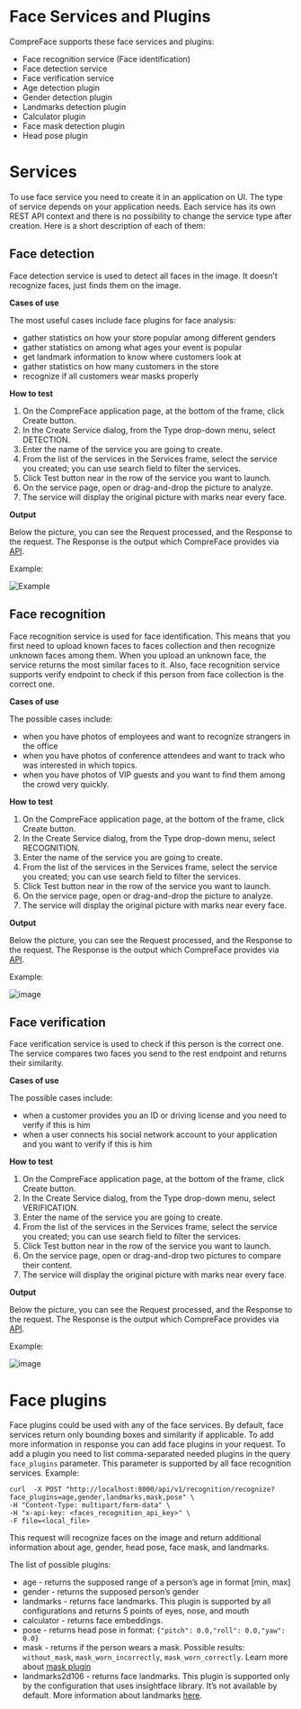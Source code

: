 # Face Services and Plugins

CompreFace supports these face services and plugins:
* Face recognition service (Face identification)
* Face detection service
* Face verification service
* Age detection plugin
* Gender detection plugin
* Landmarks detection plugin
* Calculator plugin
* Face mask detection plugin
* Head pose plugin

# Services

To use face service you need to create it in an application on UI. 
The type of service depends on your application needs. 
Each service has its own REST API context and there is no possibility to change the service type after creation. 
Here is a short description of each of them:

## Face detection

Face detection service is used to detect all faces in the image. 
It doesn’t recognize faces, just finds them on the image.

**Cases of use**

The most useful cases include face plugins for face analysis:
  * gather statistics on how your store popular among different genders
  * gather statistics on among what ages your event is popular
  * get landmark information to know where customers look at
  * gather statistics on how many customers in the store
  * recognize if all customers wear masks properly

**How to test**

1. On the CompreFace application page, at the bottom of the frame, click Create button.
2. In the Create Service dialog, from the Type drop-down menu, select DETECTION.
3. Enter the name of the service you are going to create.
4. From the list of the services in the Services frame, select the service you created; you can use search field to filter the services.
5. Click Test button near in the row of the service you want to launch.
6. On the service page, open or drag-and-drop the picture to analyze.
7. The service will display the original picture with marks near every face.

**Output**

Below the picture, you can see the Request processed, and the Response to the request.
The Response is the output which CompreFace provides via [API](Rest-API-description.md#face-detection-service).

Example:

![Example](https://user-images.githubusercontent.com/3736126/146967067-c6413d3e-3b23-45ad-abe8-0f8bc8f4800f.png)

## Face recognition

Face recognition service is used for face identification. This means that you first need to upload known faces to faces collection and 
then recognize unknown faces among them. When you upload an unknown face, the service returns the most similar faces to it. 
Also, face recognition service supports verify endpoint to check if this person from face collection is the correct one. 

**Cases of use**

The possible cases include:
  * when you have photos of employees and want to recognize strangers in the office
  * when you have photos of conference attendees and want to track who was interested in which topics.
  * when you have photos of VIP guests and you want to find them among the crowd very quickly.

**How to test**

1. On the CompreFace application page, at the bottom of the frame, click Create button.
2. In the Create Service dialog, from the Type drop-down menu, select RECOGNITION.
3. Enter the name of the service you are going to create.
4. From the list of the services in the Services frame, select the service you created; you can use search field to filter the services.
5. Click Test button near in the row of the service you want to launch.
6. On the service page, open or drag-and-drop the picture to analyze.
7. The service will display the original picture with marks near every face.

**Output**

Below the picture, you can see the Request processed, and the Response to the request.
The Response is the output which CompreFace provides via [API](Rest-API-description.md#face-recognition-service).

Example:

![image](https://user-images.githubusercontent.com/3736126/146967594-40684d12-e106-43b2-92ad-6a34176ddf87.png)

## Face verification

Face verification service is used to check if this person is the correct one. 
The service compares two faces you send to the rest endpoint and returns their similarity. 

**Cases of use**

The possible cases include:
  * when a customer provides you an ID or driving license and you need to verify if this is him
  * when a user connects his social network account to your application and you want to verify if this is him

**How to test**

1. On the CompreFace application page, at the bottom of the frame, click Create button.
2. In the Create Service dialog, from the Type drop-down menu, select VERIFICATION.
3. Enter the name of the service you are going to create.
4. From the list of the services in the Services frame, select the service you created; you can use search field to filter the services.
5. Click Test button near in the row of the service you want to launch.
6. On the service page, open or drag-and-drop two pictures to compare their content.
7. The service will display the original picture with marks near every face.

**Output**

Below the picture, you can see the Request processed, and the Response to the request.
The Response is the output which CompreFace provides via [API](Rest-API-description.md#face-verification-service).

Example:

![image](https://user-images.githubusercontent.com/3736126/146967889-ba8bdd9b-359f-4970-bfe0-71f3e6d21692.png)

#  Face plugins

Face plugins could be used with any of the face services. By default, face services return only bounding boxes and similarity if 
applicable. To add more information in response you can add face plugins in your request. To add a plugin you need to list 
comma-separated needed plugins in the query `face_plugins` parameter. This parameter is supported by all face recognition services.
Example:

```shell
curl  -X POST "http://localhost:8000/api/v1/recognition/recognize?face_plugins=age,gender,landmarks,mask,pose" \
-H "Content-Type: multipart/form-data" \
-H "x-api-key: <faces_recognition_api_key>" \
-F file=<local_file>
```

This request will recognize faces on the image and return additional information about age, gender, head pose, face mask, and landmarks.

The list of possible plugins:
* age - returns the supposed range of a person’s age in format [min, max]
* gender - returns the supposed person’s gender
* landmarks - returns face landmarks. This plugin is supported by all configurations and returns 5 points of eyes, nose, and mouth
* calculator - returns face embeddings.  
* pose - returns head pose in format: `{"pitch": 0.0,"roll": 0.0,"yaw": 0.0}`
* mask - returns if the person wears a mask. Possible results: `without_mask`, `mask_worn_incorrectly`, `mask_worn_correctly`. Learn more about [mask plugin](Mask-detection-plugin.md)
* landmarks2d106 - returns face landmarks. This plugin is supported only by the configuration that uses insightface library. It’s not 
  available by default. More information about landmarks [here](https://github.com/deepinsight/insightface/tree/ce3600a74209808017deaf73c036759b96a44ccb/alignment/coordinate_reg#visualization).
